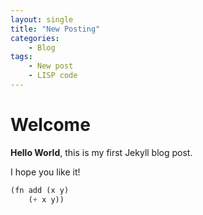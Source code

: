 ```yaml
---
layout: single
title: "New Posting"
categories:
	- Blog
tags:
	- New post
	- LISP code
--- 
```


# Welcome

**Hello World**, this is my first Jekyll blog post.

I hope you like it!

```lisp
(fn add (x y)
    (+ x y))
```
